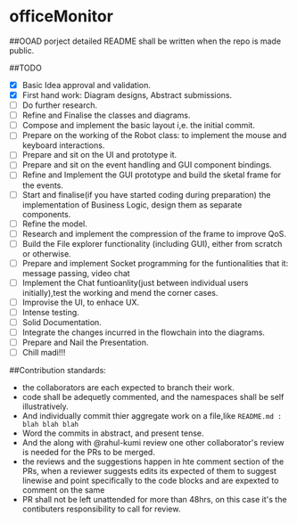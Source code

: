 # officeMonitor
##OOAD porject
detailed README shall be written when the repo is made public.

##TODO
- [X] Basic Idea approval and validation.
- [X] First hand work: Diagram designs,
      Abstract submissions.
- [ ] Do further research.
- [ ] Refine and Finalise the classes and diagrams.
- [ ] Compose and implement the basic layout i,e. the initial commit.
- [ ] Prepare on the working of the Robot class: to implement the mouse and keyboard interactions.
- [ ] Prepare and sit on the UI and prototype it.
- [ ] Prepare and sit on the event handling and GUI component bindings.
- [ ] Refine and Implement the GUI prototype and build the sketal frame for the events.
- [ ] Start and finalise(if you have started coding during preparation) the implementation of Business Logic, design them as separate components.
- [ ] Refine the model.
- [ ] Research and implement the compression of the frame to improve QoS.
- [ ] Build the File explorer functionality (including GUI), either from scratch or otherwise.
- [ ] Prepare and implement Socket programming for the funtionalities that it: message passing, video chat
- [ ] Implement the Chat funtioanlity(just between individual users initially),test the working and mend the corner cases.
- [ ] Improvise the UI, to enhace UX.
- [ ] Intense testing.
- [ ] Solid Documentation.
- [ ] Integrate the changes incurred in the flowchain into the diagrams.
- [ ] Prepare and Nail the Presentation.
- [ ] Chill madi!!!

##Contribution standards:
- the collaborators are each expected to branch their work.
- code shall be adequetly commented, and the namespaces shall be self illustratively.
- And individually commit thier aggregate work on a file,like `README.md : blah blah blah`
- Word the commits in abstract, and present tense.
- And the along with @rahul-kumi review one other collaborator's review is needed for the PRs to be merged.
- the reviews and the suggestions happen in hte comment section of the PRs, when a reviewer suggests edits its expected of
  them to suggest linewise and point specifically to the code blocks and are expexted to comment on the same
- PR shall not be left unattended for more than 48hrs, on this case it's the contibuters responsibility to call for review.
